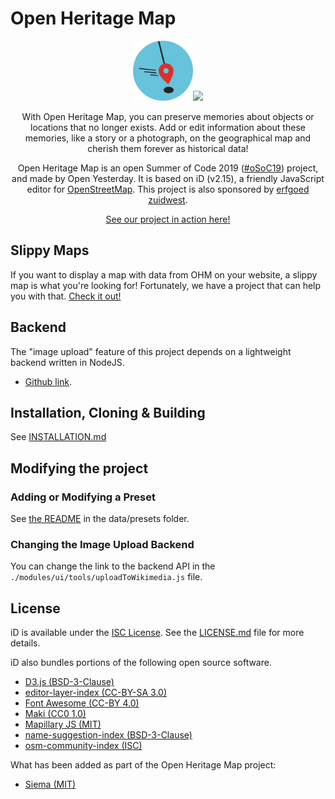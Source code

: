 <p align="center"><h1>Open Heritage Map</h1></p>

<p align="center"><img src="svg/open-yesterday-project/crest.svg" width="96"><img src="https://github.com/oSoc19/website/blob/master/img/logo/logo-osoc-color.svg" width="128"></p>

<p align="center">With Open Heritage Map, you can preserve memories about objects or locations that no longer exists. Add or edit information about these memories, like a story or a photograph, on the geographical map and cherish them forever as historical data!</p>

<p align="center">Open Heritage Map is an open Summer of Code 2019 (<a href="https://2019.summerofcode.be/" target="_blank">#oSoC19</a>) project, and made by Open Yesterday. It is based on iD (v2.15), a friendly JavaScript editor for <a href="https://www.openstreetmap.org/" target="_blank">OpenStreetMap</a>. This project is also sponsored by <a href="http://www.erfgoedzuidwest.
be/" target="_blank">erfgoed zuidwest</a>.</p>

<p align="center"><a href="http://zuidwestprojecten.be/ikxploreermee/index.html">See our project in action here!</a></p>

## Slippy Maps

If you want to display a map with data from OHM on your website, a slippy map is what you're looking for!
Fortunately, we have a project that can help you with that. [Check it out!](https://github.com/oSoc19/Open-Yesterday-SlippyMap)

## Backend

The "image upload" feature of this project depends on a lightweight backend written in NodeJS.
- [Github link](https://github.com/oSoc19/Open-Yesterday-iD-Backend).

## Installation, Cloning & Building

See [INSTALLATION.md](INSTALLATION.md)

## Modifying the project

### Adding or Modifying a Preset
See [the README](data/presets/README.md) in the data/presets folder.

### Changing the Image Upload Backend
You can change the link to the backend API in the `./modules/ui/tools/uploadToWikimedia.js` file.

## License

iD is available under the [ISC License](https://opensource.org/licenses/ISC).
See the [LICENSE.md](LICENSE.md) file for more details.

iD also bundles portions of the following open source software.
* [D3.js (BSD-3-Clause)](https://github.com/d3/d3)
* [editor-layer-index (CC-BY-SA 3.0)](https://github.com/osmlab/editor-layer-index)
* [Font Awesome (CC-BY 4.0)](https://fontawesome.com/license)
* [Maki (CC0 1.0)](https://github.com/mapbox/maki)
* [Mapillary JS (MIT)](https://github.com/mapillary/mapillary-js)
* [name-suggestion-index (BSD-3-Clause)](https://github.com/osmlab/name-suggestion-index)
* [osm-community-index (ISC)](https://github.com/osmlab/osm-community-index)

What has been added as part of the Open Heritage Map project:
* [Siema (MIT)](https://github.com/pawelgrzybek/siema)
